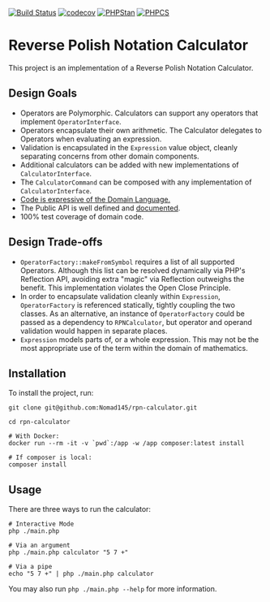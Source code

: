 [![Build Status](https://travis-ci.com/Nomad145/rpn-calculator.svg?branch=master)](https://travis-ci.com/Nomad145/rpn-calculator)
[![codecov](https://codecov.io/gh/Nomad145/rpn-calculator/branch/master/graph/badge.svg)](https://codecov.io/gh/Nomad145/rpn-calculator)
[![PHPStan](https://img.shields.io/badge/PHPStan-enabled-brightgreen.svg)](https://github.com/phpstan/phpstan)
[![PHPCS](https://img.shields.io/badge/PHPCS-enabled-brightgreen.svg)](https://github.com/squizlabs/PHP_CodeSniffer)

# Reverse Polish Notation Calculator

This project is an implementation of a Reverse Polish Notation Calculator.

## Design Goals

* Operators are Polymorphic.  Calculators can support any operators that
  implement `OperatorInterface`.
* Operators encapsulate their own arithmetic.  The Calculator delegates to
  Operators when evaluating an expression.
* Validation is encapsulated in the `Expression` value object, cleanly
  separating concerns from other domain components.
* Additional calculators can be added with new implementations of
  `CalculatorInterface`.
* The `CalculatorCommand` can be composed with any implementation of
  `CalculatorInterface`.
* [Code is expressive of the Domain Language.](https://github.com/Nomad145/rpn-calculator/blob/master/src/Command/CalculatorCommand.php#L133)
* The Public API is well defined and [documented](https://nomad145.github.io/rpn-calculator/).
* 100% test coverage of domain code.

## Design Trade-offs

* `OperatorFactory::makeFromSymbol` requires a list of all supported Operators.
  Although this list can be resolved dynamically via PHP's Reflection API,
  avoiding extra "magic" via Reflection outweighs the benefit.  This
  implementation violates the Open Close Principle.
* In order to encapsulate validation cleanly within `Expression`,
  `OperatorFactory` is referenced statically, tightly coupling the two classes.
  As an alternative, an instance of `OperatorFactory` could be passed as a
  dependency to `RPNCalculator`, but operator and operand validation would
  happen in separate places.
* `Expression` models parts of, or a whole expression.  This may not be the
  most appropriate use of the term within the domain of mathematics.

## Installation

To install the project, run:
```
git clone git@github.com:Nomad145/rpn-calculator.git

cd rpn-calculator

# With Docker:
docker run --rm -it -v `pwd`:/app -w /app composer:latest install

# If composer is local:
composer install
```

## Usage

There are three ways to run the calculator:
```
# Interactive Mode
php ./main.php

# Via an argument
php ./main.php calculator "5 7 +"

# Via a pipe
echo "5 7 +" | php ./main.php calculator
```

You may also run `php ./main.php --help` for more information.
